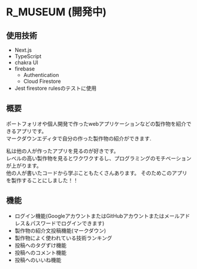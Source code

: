 # R_MUSEUM (開発中)

## 使用技術

* Next.js
* TypeScript
* chakra UI
* firebase
    * Authentication
    * Cloud Firestore
* Jest firestore rulesのテストに使用

## 概要
ポートフォリオや個人開発で作ったwebアプリケーションなどの製作物を紹介できるアプリです。  
マークダウンエディタで自分の作った製作物の紹介ができます.


私は他の人が作ったアプリを見るのが好きです。   
レベルの高い製作物を見るとワクワクするし、プログラミングのモチベーションが上がります。    
他の人が書いたコードから学ぶこともたくさんあります。
そのためこのアプリを製作することにしました！！


## 機能
* ログイン機能(GoogleアカウントまたはGitHubアカウントまたはメールアドレス＆パスワードでログインできます)
* 製作物の紹介文投稿機能(マークダウン)
* 製作物によく使われている技術ランキング
* 投稿へのタグずけ機能
* 投稿へのコメント機能
* 投稿へのいいね機能